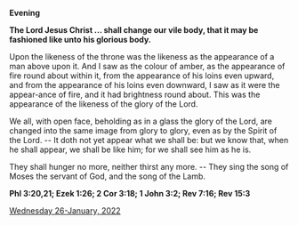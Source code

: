 **Evening**

**The Lord Jesus Christ ... shall change our vile body, that it may be fashioned like unto his glorious body.**
 
Upon the likeness of the throne was the likeness as the appearance of a man above upon it. And I saw as the colour of amber, as the appearance of fire round about within it, from the appearance of his loins even upward, and from the appearance of his loins even downward, I saw as it were the appear-ance of fire, and it had brightness round about. This was the appearance of the likeness of the glory of the Lord.
 
We all, with open face, beholding as in a glass the glory of the Lord, are changed into the same image from glory to glory, even as by the Spirit of the Lord. -- It doth not yet appear what we shall be: but we know that, when he shall appear, we shall be like him; for we shall see him as he is.
 
They shall hunger no more, neither thirst any more. -- They sing the song of Moses the servant of God, and the song of the Lamb.  

**Phl 3:20,21; Ezek 1:26; 2 Cor 3:18; 1 John 3:2; Rev 7:16; Rev 15:3**

[Wednesday 26-January, 2022](https://t.me/daily_light)
